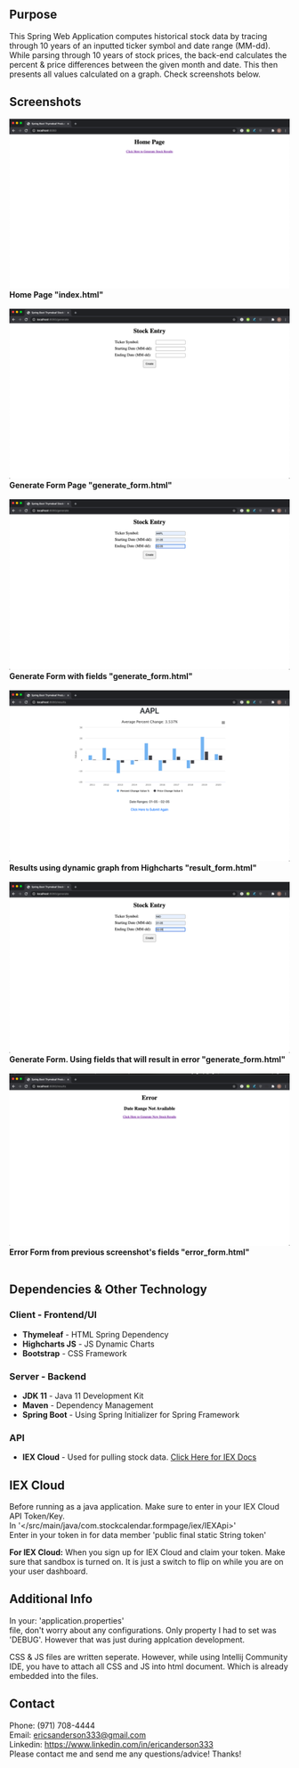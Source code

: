 ## Purpose
This Spring Web Application computes historical stock data
by tracing through 10 years of an inputted ticker symbol and 
date range (MM-dd). While parsing through 10 years of stock
prices, the back-end calculates the percent & price differences 
between the given month and date. This then presents all values 
calculated on a graph. Check screenshots below.

## Screenshots
![Home Page](/documents/screenshots/home-page.png) <br />
**Home Page "index.html"** <br />
<br />
![Generate Form](/documents/screenshots/generate-form.png) <br />
**Generate Form Page "generate_form.html"** <br />
<br />
![Generate Form AAPL](/documents/screenshots/generate-form-aapl.png) <br />
**Generate Form with fields "generate_form.html"** <br />
<br />
![Results Page AAPL](/documents/screenshots/results-page-aapl.png) <br />
**Results using dynamic graph from Highcharts "result_form.html"** <br />
<br />
![Generate Form NIO](/documents/screenshots/generate-form-nio.png) <br />
**Generate Form. Using fields that will result in error "generate_form.html"** <br />
<br />
![Error Page NIO](/documents/screenshots/error-page-nio.png) <br />
**Error Form from previous screenshot's fields "error_form.html"** <br />
<br />

## Dependencies & Other Technology
### Client - Frontend/UI
* **Thymeleaf** - HTML Spring Dependency
* **Highcharts JS** - JS Dynamic Charts
* **Bootstrap** - CSS Framework
### Server - Backend
* **JDK 11** - Java 11 Development Kit
* **Maven** - Dependency Management
* **Spring Boot** - Using Spring Initializer for Spring Framework
### API
* **IEX Cloud** - Used for pulling stock data. [Click Here for IEX Docs](https://iexcloud.io/docs/api/)

## IEX Cloud
Before running as a java application. Make sure to enter in your
IEX Cloud API Token/Key. <br />
In '</src/main/java/com.stockcalendar.formpage/iex/IEXApi>' <br />
Enter in your token in for data member 'public final static String token' <br />

**For IEX Cloud:** When you sign up for IEX Cloud and claim your
token. Make sure that sandbox is turned on. It is just a switch to flip
on while you are on your user dashboard. <br />

## Additional Info
In your: 'application.properties' <br />
file, don't worry about any configurations.
Only property I had to set was 'DEBUG'. However that was just during applcation
development. <br />

CSS & JS files are written seperate. However, while using Intellij Community IDE, 
you have to attach all CSS and JS into html document. Which is already embedded into 
the files. <br />

## Contact
Phone: (971) 708-4444<br />
Email: ericsanderson333@gmail.com<br />
Linkedin: https://www.linkedin.com/in/ericanderson333 <br />
Please contact me and send me any questions/advice! Thanks!




